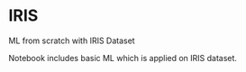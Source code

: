 # IRIS
ML from scratch with IRIS Dataset


Notebook includes basic ML which is applied on IRIS dataset.
